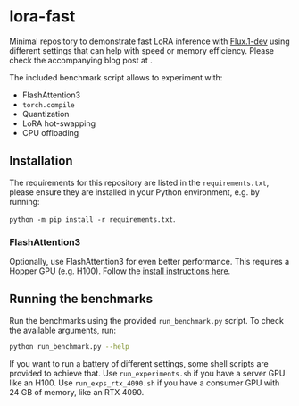# lora-fast

Minimal repository to demonstrate fast LoRA inference with [Flux.1-dev](https://huggingface.co/black-forest-labs/FLUX.1-dev) using different settings that can help with speed or memory efficiency. Please check the accompanying blog post at <URL-TODO>.

The included benchmark script allows to experiment with:

- FlashAttention3
- `torch.compile`
- Quantization
- LoRA hot-swapping
- CPU offloading

## Installation

The requirements for this repository are listed in the `requirements.txt`, please ensure they are installed in your Python environment, e.g. by running:

`python -m pip install -r requirements.txt`.

### FlashAttention3

Optionally, use FlashAttention3 for even better performance. This requires a Hopper GPU (e.g. H100). Follow the [install instructions here](https://github.com/Dao-AILab/flash-attention?tab=readme-ov-file#flashattention-3-beta-release).

## Running the benchmarks

Run the benchmarks using the provided `run_benchmark.py` script. To check the available arguments, run:

```sh
python run_benchmark.py --help
```

If you want to run a battery of different settings, some shell scripts are provided to achieve that. Use `run_experiments.sh` if you have a server GPU like an H100. Use `run_exps_rtx_4090.sh` if you have a consumer GPU with 24 GB of memory, like an RTX 4090.

